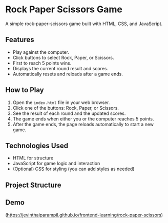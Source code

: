 # Rock Paper Scissors Game

A simple rock-paper-scissors game built with HTML, CSS, and JavaScript.

## Features

- Play against the computer.
- Click buttons to select Rock, Paper, or Scissors.
- First to reach 5 points wins.
- Displays the current round result and scores.
- Automatically resets and reloads after a game ends.

## How to Play

1. Open the `index.html` file in your web browser.
2. Click one of the buttons: Rock, Paper, or Scissors.
3. See the result of each round and the updated scores.
4. The game ends when either you or the computer reaches 5 points.
5. After the game ends, the page reloads automatically to start a new game.

## Technologies Used

- HTML for structure
- JavaScript for game logic and interaction
- (Optional) CSS for styling (you can add styles as needed)

## Project Structure


## Demo

(https://jevinthaiparampil.github.io/frontend-learning/rock-paper-scissors)
